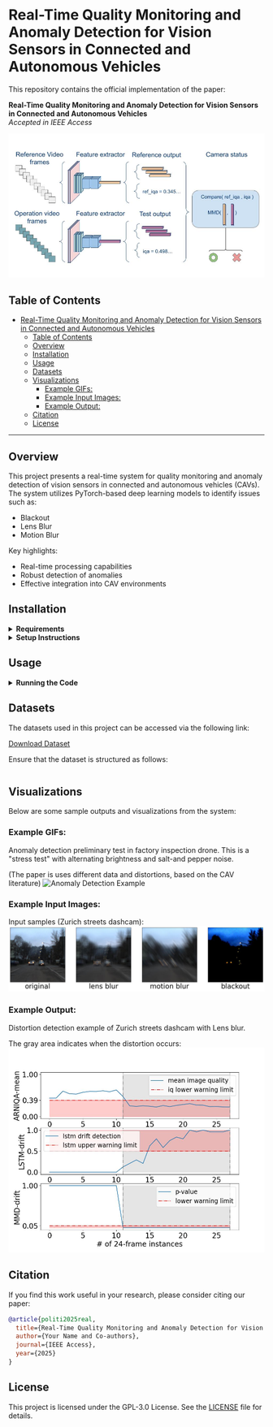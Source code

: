 # Real-Time Quality Monitoring and Anomaly Detection for Vision Sensors in Connected and Autonomous Vehicles

This repository contains the official implementation of the paper:

**Real-Time Quality Monitoring and Anomaly Detection for Vision Sensors in Connected and Autonomous Vehicles**  
*Accepted in IEEE Access*

![Anomaly Detection Example](optics.jpg)

## Table of Contents
- [Real-Time Quality Monitoring and Anomaly Detection for Vision Sensors in Connected and Autonomous Vehicles](#real-time-quality-monitoring-and-anomaly-detection-for-vision-sensors-in-connected-and-autonomous-vehicles)
	- [Table of Contents](#table-of-contents)
	- [Overview](#overview)
	- [Installation](#installation)
	- [Usage](#usage)
	- [Datasets](#datasets)
	- [Visualizations](#visualizations)
		- [Example GIFs:](#example-gifs)
		- [Example Input Images:](#example-input-images)
		- [Example Output:](#example-output)
	- [Citation](#citation)
	- [License](#license)

---

## Overview
This project presents a real-time system for quality monitoring and anomaly detection of vision sensors in connected and autonomous vehicles (CAVs). The system utilizes PyTorch-based deep learning models to identify issues such as:
- Blackout
- Lens Blur
- Motion Blur

Key highlights:
- Real-time processing capabilities
- Robust detection of anomalies
- Effective integration into CAV environments

## Installation

<details>
<summary><b>Requirements</b></summary>

- Python 3.8+
- PyTorch  
- Additional dependencies listed in `requirements.txt`

</details>

<details>
<summary><b>Setup Instructions</b></summary>

1. Clone the repository:
   ```bash
   git clone https://github.com/icsa-hua/archimedes-optics.git
   cd archimedes-optics
   ```
2. Create a virtual environment (optional but recommended):
   ```bash
   python -m venv venv
   source venv/bin/activate
   ```
3. Install the dependencies:
   ```bash
   pip install -r requirements.txt
   ```

</details>

## Usage

<details>
<summary><b>Running the Code</b></summary>

1. Ensure that the required dataset(s) are downloaded and accessible.
2. Run the bash script for training or evaluation (customizable and suitable for mass testing):
   ```bash
   chmod +x run_all_tests.sh
   ./run_all_tests.sh
   ```
3. For additional options, refer to the help menu:
   ```bash
   python main.py --help
   ```

</details>

## Datasets
The datasets used in this project can be accessed via the following link: 

[Download Dataset](https://drive.google.com/your-dataset-link)

Ensure that the dataset is structured as follows:
```

```

## Visualizations
Below are some sample outputs and visualizations from the system:

### Example GIFs:
Anomaly detection preliminary test in factory inspection drone. This is a "stress test" with alternating brightness and salt-and pepper noise. 

(The paper is uses different data and distortions, based on the CAV literature)
![Anomaly Detection Example](demo_last_distort.gif)

### Example Input Images:
Input samples (Zurich streets dashcam):
![Example input](samples.jpg)

### Example Output:

Distortion detection example of Zurich streets dashcam with Lens blur. 

The gray area indicates when the distortion occurs:
![Example Output](zurich_lens_blur.jpg)

## Citation
If you find this work useful in your research, please consider citing our paper:

```bibtex
@article{politi2025real,
  title={Real-Time Quality Monitoring and Anomaly Detection for Vision Sensors in Connected and Autonomous Vehicles},
  author={Your Name and Co-authors},
  journal={IEEE Access},
  year={2025}
}
```

## License
This project is licensed under the GPL-3.0 License. See the [LICENSE](LICENSE) file for details.
